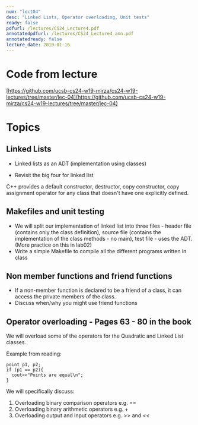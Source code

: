```yaml
---
num: "lect04"
desc: "Linked Lists, Operator overloading, Unit tests"
ready: false
pdfurl: /lectures/CS24_Lecture4.pdf
annotatedpdfurl: /lectures/CS24_Lecture4_ann.pdf
annotatedready: false
lecture_date: 2019-01-16
---
```


# Code from lecture

[https://github.com/ucsb-cs24-w19-mirza/cs24-w19-lectures/tree/master/lec-04](https://github.com/ucsb-cs24-w19-mirza/cs24-w19-lectures/tree/master/lec-04)

# Topics

## Linked Lists

* Linked lists as an ADT (implementation using classes)

* Revisit the big four for linked list

C++ provides a default constructor, destructor, copy constructor, copy assignment operator for any class that doesn't have one explicitly defined.


## Makefiles and unit testing
* We will split our implementation of linked list into three files  - header file (contains only the class definition), source file (contains the implementation of the class methods - no main), test file - uses the ADT. (More practice on this in lab02)
* Write a simple Makefile to compile all the different programs written in class

## Non member functions and friend functions
* If a non-member function is declared to be a friend of a class, it can access the private members of the class.
* Discuss when/why you might use friend functions

## Operator overloading - Pages 63 - 80 in the book

We will overload some of the operators for the Quadratic and Linked List classes.

Example from reading:

```
point p1, p2;
if (p1 == p2){
  cout<<"Points are equal\n";
}
```
We will specifically discuss:

1. Overloading binary comparison operators e.g. ==
2. Overloading binary arithmetic operators e.g. +
3. Overloading output and input operators e.g. >> and <<










